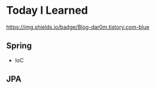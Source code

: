 # Today I Learned

https://img.shields.io/badge/Blog-dar0m.tistory.com-blue



## Spring

- IoC



## JPA